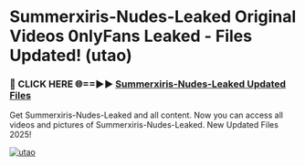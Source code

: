 # Summerxiris-Nudes-Leaked Original Videos 0nlyFans Leaked - Files Updated! (utao)

<h3>🔴 CLICK HERE 🌐==►► <a href="https://tinyurl.com/4mcuefdz" rel="nofollow">Summerxiris-Nudes-Leaked Updated Files</a></h3>

Get Summerxiris-Nudes-Leaked and all content. Now you can access all videos and pictures of Summerxiris-Nudes-Leaked. New Updated Files 2025!

[![utao](https://i.imgur.com/StAQSOY.gif)](https://tinyurl.com/4mcuefdz)
